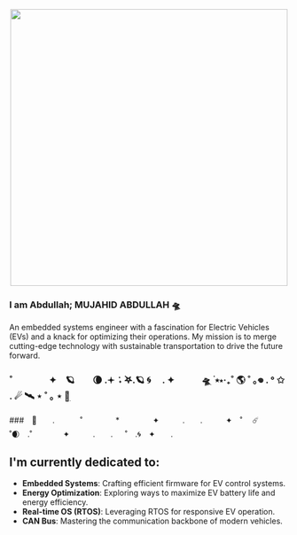<div id="header" align="center">
  <img src="https://media.giphy.com/media/5GhLbhs7deKnSaFwGC/giphy.gif" width="500" hight = "100"/>
</div>

### I am Abdullah; MUJAHID ABDULLAH 🛸

An embedded systems engineer with a fascination for Electric Vehicles (EVs) and a knack for optimizing their operations. 
My mission is to merge cutting-edge technology with sustainable transportation to drive the future forward.

### ˚　　　　✦　🪐　　🌘 .𖥔 ݁ ˖ ࣪𖤐.🪐 🌀　 . ✦　　　🛸ִ ࣪ ⭑⋆‧₊˚ 🌎 ˚ ｡𖦹       . ° ✩ . ☄ 🛰️ ⋆ ˚ ｡ ⋆  🚀ִ
###　🚀　　.   　　˚　　 　　*　　 　　✦　　　.　　.　　　✦　˚ 　☄️ 　　　 ˚🌒　.˚　　　　✦　　　.　　. 　 ˚　.🌀　✦　　.

## I'm currently dedicated to:

- **Embedded Systems**: Crafting efficient firmware for EV control systems.
- **Energy Optimization**: Exploring ways to maximize EV battery life and energy efficiency.
- **Real-time OS (RTOS)**: Leveraging RTOS for responsive EV operation.
- **CAN Bus**: Mastering the communication backbone of modern vehicles.


<!--
**engr-mujahidabdullah/engr-mujahidabdullah** is a ✨ _special_ ✨ repository because its `README.md` (this file) appears on your GitHub profile.

Here are some ideas to get you started:

- 🔭 I’m currently working on ...
- 🌱 I’m currently learning ...
- 👯 I’m looking to collaborate on ...
- 🤔 I’m looking for help with ...
- 💬 Ask me about ...
- 📫 How to reach me: ...
- 😄 Pronouns: ...
- ⚡ Fun fact: ...
-->
